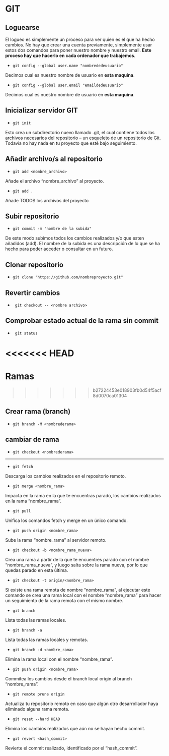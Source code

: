 
# GIT

## Loguearse
El logueo es simplemente un proceso para ver quien es el que ha hecho cambios. No hay que crear una cuenta previamente, simplemente usar estos dos comandos para poner nuestro nombre y nuestro email. **Este proceso hay que hacerlo en cada ordenador que trabajemos**.


* ``` git config --global user.name "nombrededeusuario" ```

Decimos cual es nuestro nombre de usuario en **esta maquina**.

* ``` git config --global user.email "emaildedeusuario" ```

Decimos cual es nuestro nombre de usuario en **esta maquina**.

## Inicializar servidor GIT
* ``` git init ```

Esto crea un subdirectorio nuevo llamado .git, el cual contiene todos los archivos necesarios del repositorio – un esqueleto de un repositorio de Git. Todavía no hay nada en tu proyecto que esté bajo seguimiento.

## Añadir archivo/s al repositorio
* ``` git add <nombre_archivo> ```

Añade el archivo “nombre_archivo” al proyecto.

* ``` git add . ``` 

Añade TODOS los archivos del proyecto


## Subir repositorio
* ``` git commit -m "nombre de la subida" ``` 

De este modo subimos todos los cambios realizados y/o que esten añadidos (add). El nombre de la subida es una descripción de lo que se ha hecho para poder acceder o consultar en un futuro.

## Clonar repositorio
* ``` git clone "https://github.com/nombreproyecto.git" ``` 


## Revertir cambios
* ``` git checkout -- <nombre archivo>``` 

## Comprobar estado actual de la rama sin commit
* ``` git status``` 

<<<<<<< HEAD
=======
# Ramas
>>>>>>> b27224453e018903fb0d54f5acf8d0070ca01304

## Crear rama (branch)
* ``` git branch -M <nombrederama> ```

## cambiar de rama
* ``` git checkout <nombrederama> ```
-----------------------------------------------------------------------------------------------------
* ``` git fetch ```

Descarga los cambios realizados en el repositorio remoto.

* ``` git merge <nombre_rama> ```

Impacta en la rama en la que te encuentras parado, los cambios realizados en la rama “nombre_rama”.


* ``` git pull ```

Unifica los comandos fetch y merge en un único comando.


* ``` git push origin <nombre_rama> ```

Sube la rama “nombre_rama” al servidor remoto.


* ``` git checkout -b <nombre_rama_nueva> ```

Crea una rama a partir de la que te encuentres parado con el nombre “nombre_rama_nueva”, y luego salta sobre la rama nueva, por lo que quedas parado en esta última.

* ``` git checkout -t origin/<nombre_rama> ```

Si existe una rama remota de nombre “nombre_rama”, al ejecutar este comando se crea una rama local con el nombre “nombre_rama” para hacer un seguimiento de la rama remota con el mismo nombre.

* ``` git branch ```

Lista todas las ramas locales.

* ``` git branch -a ```

Lista todas las ramas locales y remotas.

* ``` git branch -d <nombre_rama> ```

Elimina la rama local con el nombre “nombre_rama”.

* ``` git push origin <nombre_rama> ```

Commitea los cambios desde el branch local origin al branch “nombre_rama”.

* ``` git remote prune origin ```

Actualiza tu repositorio remoto en caso que algún otro desarrollador haya eliminado alguna rama remota.

* ``` git reset --hard HEAD ```

Elimina los cambios realizados que aún no se hayan hecho commit.

* ``` git revert <hash_commit> ```

Revierte el commit realizado, identificado por el “hash_commit”.
